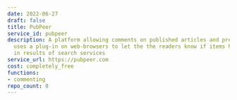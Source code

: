 ```yaml
---
date: 2022-06-27
draft: false
title: PubPeer
service_id: pubpeer
description: A platform allowing comments on published articles and preprints. It
  uses a plug-in on web-browsers to let the the readers know if items have been commented
  in results of search services
service_url: https://pubpeer.com
cost: completely_free
functions:
- commenting
repo_count: 0
---
```



